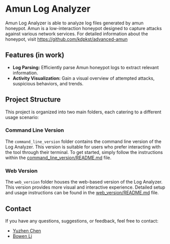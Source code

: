 # Amun Log Analyzer
Amun Log Analyzer is able to analyze log files generated by amun honeypot. Amun is a low-interaction honeypot designed to capture attacks against various network services. For detailed information about the honeypot, visit https://github.com/kdpkst/advanced-amun

## Features (in work)

- **Log Parsing:** Efficiently parse Amun honeypot logs to extract relevant information.
- **Activity Visualization:** Gain a visual overview of attempted attacks, suspicious behaviors, and trends.

## Project Structure

This project is organized into two main folders, each catering to a different usage scenario:

### Command Line Version

The `command_line_version` folder contains the command line version of the Log Analyzer. This version is suitable for users who prefer interacting with the tool through their terminal. To get started, simply follow the instructions within the [command_line_version/README.md](command_line_version/README.md) file.

### Web Version

The `web_version` folder houses the web-based version of the Log Analyzer. This version provides more visual and interactive experience. Detailed setup and usage instructions can be found in the [web_version/README.md](web_version/README.md) file.

## Contact

If you have any questions, suggestions, or feedback, feel free to contact:  
- [Yuzhen Chen](https://github.com/kdpkst)
- [Bowen Li](https://github.com/refugee123456)



